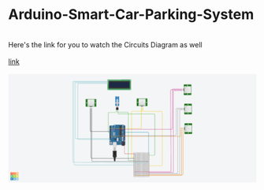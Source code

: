 # Arduino-Smart-Car-Parking-System
<br>Here's the link for you to watch the Circuits Diagram as well<br>
<br><a href="https://www.tinkercad.com/things/6DVkchrS1fl?sharecode=xEzauv2DvZlMThGlXoWuu9iApEf6t0HuZSh-D7m38-Q">link</a>
<br>
<br><img src="https://github.com/ShehanUdantha/Arduino-Smart-Car-Parking-System/blob/main/Arduino-Smart-Car-Parking-System%20(1).png">
